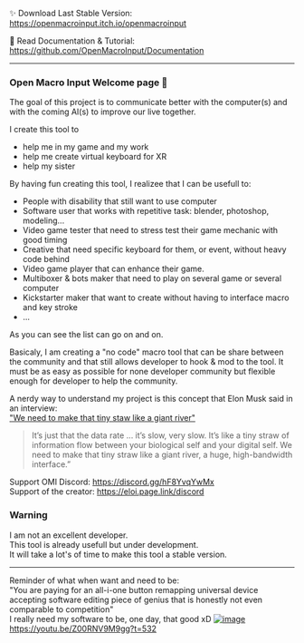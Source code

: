 ✨ Download Last Stable Version:  
https://openmacroinput.itch.io/openmacroinput    

📕 Read Documentation & Tutorial:  
https://github.com/OpenMacroInput/Documentation  

----------------------------------------------------

### Open Macro Input Welcome page 👋

The goal of this project is to communicate better with the computer(s) and with the coming AI(s) to improve our live together.

I create this tool to 
- help me in my game and my work
- help me create virtual keyboard for XR
- help my sister

By having fun creating this tool, I realizee that I can be usefull to:
- People with disability that still want to use computer
- Software user that works with repetitive task: blender, photoshop, modeling...
- Video game tester that need to stress test their game mechanic with good timing
- Creative that need specific keyboard for them, or event, without heavy code behind
- Video game player that can enhance their game.
- Multiboxer & bots maker that need to play on several game or several computer
- Kickstarter maker that want to create without having to interface macro and key stroke
- ...

As you can see the list can go on and on.

Basicaly, I am creating a "no code" macro tool that can be share between the community and that still allows developer to hook & mod to the tool. 
It must be as easy as possible for none developer community but flexible enough for developer to help the community.

A nerdy way to understand my project is this concept that Elon Musk said in an interview:  
["We need to make that tiny staw like a giant river"](https://youtu.be/MYfDtSCvex0?t=295)    
> It’s just that the data rate ... it’s slow, very slow. It’s like a tiny straw of information flow between your biological self and your digital self. We need to make that tiny straw like a giant river, a huge, high-bandwidth interface.”  


Support OMI Discord: https://discord.gg/hF8YvqYwMx  
Support of the creator: https://eloi.page.link/discord    


### Warning  

I am not an excellent developer.  
This tool is already usefull but under development.  
It will take a lot's of time to make this tool a stable version.  



--------------

Reminder of what when want and need to be:  
"You are paying for an all-i-one button remapping universal device accepting software editing piece of genius that is honestly not even comparable to competition"  
I really need my software to be, one day, that good xD
[![image](https://github.com/OpenMacroInput/OpenMacroInput/assets/99685407/91f4d588-3675-4ce3-85d8-ccbec59cff13)](https://youtu.be/Z00RNV9M9gg?t=532)  
https://youtu.be/Z00RNV9M9gg?t=532  


  
